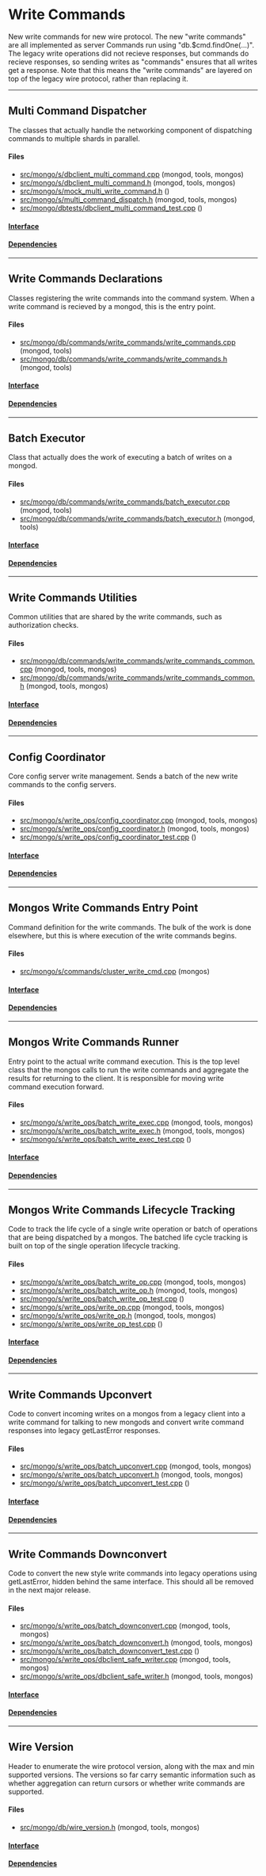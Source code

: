 # Write Commands
New write commands for new wire protocol. The new "write commands" are all implemented as server Commands run using "db.$cmd.findOne(...)".  The legacy write operations did not recieve responses, but commands do recieve responses, so sending writes as "commands" ensures that all writes get a response.  Note that this means the "write commands" are layered on top of the legacy wire protocol, rather than replacing it.


-------------

## Multi Command Dispatcher
The classes that actually handle the networking component of dispatching commands to multiple shards in parallel.

#### Files
- [src/mongo/s/dbclient\_multi\_command.cpp](https://github.com/mongodb/mongo/tree/r2.6.0/src/mongo/s/dbclient_multi_command.cpp)   (mongod, tools, mongos)
- [src/mongo/s/dbclient\_multi\_command.h](https://github.com/mongodb/mongo/tree/r2.6.0/src/mongo/s/dbclient_multi_command.h)   (mongod, tools, mongos)
- [src/mongo/s/mock\_multi\_write\_command.h](https://github.com/mongodb/mongo/tree/r2.6.0/src/mongo/s/mock_multi_write_command.h)   ()
- [src/mongo/s/multi\_command\_dispatch.h](https://github.com/mongodb/mongo/tree/r2.6.0/src/mongo/s/multi_command_dispatch.h)   (mongod, tools, mongos)
- [src/mongo/dbtests/dbclient\_multi\_command\_test.cpp](https://github.com/mongodb/mongo/tree/r2.6.0/src/mongo/dbtests/dbclient_multi_command_test.cpp)   ()

#### [Interface](interface/0)

#### [Dependencies](dependencies/0)

-------------

## Write Commands Declarations
Classes registering the write commands into the command system. When a write command is recieved by a mongod, this is the entry point.

#### Files
- [src/mongo/db/commands/write\_commands/write\_commands.cpp](https://github.com/mongodb/mongo/tree/r2.6.0/src/mongo/db/commands/write_commands/write_commands.cpp)   (mongod, tools)
- [src/mongo/db/commands/write\_commands/write\_commands.h](https://github.com/mongodb/mongo/tree/r2.6.0/src/mongo/db/commands/write_commands/write_commands.h)   (mongod, tools)

#### [Interface](interface/1)

#### [Dependencies](dependencies/1)

-------------

## Batch Executor
Class that actually does the work of executing a batch of writes on a mongod.

#### Files
- [src/mongo/db/commands/write\_commands/batch\_executor.cpp](https://github.com/mongodb/mongo/tree/r2.6.0/src/mongo/db/commands/write_commands/batch_executor.cpp)   (mongod, tools)
- [src/mongo/db/commands/write\_commands/batch\_executor.h](https://github.com/mongodb/mongo/tree/r2.6.0/src/mongo/db/commands/write_commands/batch_executor.h)   (mongod, tools)

#### [Interface](interface/2)

#### [Dependencies](dependencies/2)

-------------

## Write Commands Utilities
Common utilities that are shared by the write commands, such as authorization checks.

#### Files
- [src/mongo/db/commands/write\_commands/write\_commands\_common.cpp](https://github.com/mongodb/mongo/tree/r2.6.0/src/mongo/db/commands/write_commands/write_commands_common.cpp)   (mongod, tools, mongos)
- [src/mongo/db/commands/write\_commands/write\_commands\_common.h](https://github.com/mongodb/mongo/tree/r2.6.0/src/mongo/db/commands/write_commands/write_commands_common.h)   (mongod, tools, mongos)

#### [Interface](interface/3)

#### [Dependencies](dependencies/3)

-------------

## Config Coordinator
Core config server write management.  Sends a batch of the new write commands to the config servers.

#### Files
- [src/mongo/s/write\_ops/config\_coordinator.cpp](https://github.com/mongodb/mongo/tree/r2.6.0/src/mongo/s/write_ops/config_coordinator.cpp)   (mongod, tools, mongos)
- [src/mongo/s/write\_ops/config\_coordinator.h](https://github.com/mongodb/mongo/tree/r2.6.0/src/mongo/s/write_ops/config_coordinator.h)   (mongod, tools, mongos)
- [src/mongo/s/write\_ops/config\_coordinator\_test.cpp](https://github.com/mongodb/mongo/tree/r2.6.0/src/mongo/s/write_ops/config_coordinator_test.cpp)   ()

#### [Interface](interface/4)

#### [Dependencies](dependencies/4)

-------------

## Mongos Write Commands Entry Point
Command definition for the write commands.  The bulk of the work is done elsewhere, but this is where execution of the write commands begins.

#### Files
- [src/mongo/s/commands/cluster\_write\_cmd.cpp](https://github.com/mongodb/mongo/tree/r2.6.0/src/mongo/s/commands/cluster_write_cmd.cpp)   (mongos)

#### [Interface](interface/5)

#### [Dependencies](dependencies/5)

-------------

## Mongos Write Commands Runner
Entry point to the actual write command execution.  This is the top level class that the mongos calls to run the write commands and aggregate the results for returning to the client.  It is responsible for moving write command execution forward.

#### Files
- [src/mongo/s/write\_ops/batch\_write\_exec.cpp](https://github.com/mongodb/mongo/tree/r2.6.0/src/mongo/s/write_ops/batch_write_exec.cpp)   (mongod, tools, mongos)
- [src/mongo/s/write\_ops/batch\_write\_exec.h](https://github.com/mongodb/mongo/tree/r2.6.0/src/mongo/s/write_ops/batch_write_exec.h)   (mongod, tools, mongos)
- [src/mongo/s/write\_ops/batch\_write\_exec\_test.cpp](https://github.com/mongodb/mongo/tree/r2.6.0/src/mongo/s/write_ops/batch_write_exec_test.cpp)   ()

#### [Interface](interface/6)

#### [Dependencies](dependencies/6)

-------------

## Mongos Write Commands Lifecycle Tracking
Code to track the life cycle of a single write operation or batch of operations that are being dispatched by a mongos.  The batched life cycle tracking is built on top of the single operation lifecycle tracking.

#### Files
- [src/mongo/s/write\_ops/batch\_write\_op.cpp](https://github.com/mongodb/mongo/tree/r2.6.0/src/mongo/s/write_ops/batch_write_op.cpp)   (mongod, tools, mongos)
- [src/mongo/s/write\_ops/batch\_write\_op.h](https://github.com/mongodb/mongo/tree/r2.6.0/src/mongo/s/write_ops/batch_write_op.h)   (mongod, tools, mongos)
- [src/mongo/s/write\_ops/batch\_write\_op\_test.cpp](https://github.com/mongodb/mongo/tree/r2.6.0/src/mongo/s/write_ops/batch_write_op_test.cpp)   ()
- [src/mongo/s/write\_ops/write\_op.cpp](https://github.com/mongodb/mongo/tree/r2.6.0/src/mongo/s/write_ops/write_op.cpp)   (mongod, tools, mongos)
- [src/mongo/s/write\_ops/write\_op.h](https://github.com/mongodb/mongo/tree/r2.6.0/src/mongo/s/write_ops/write_op.h)   (mongod, tools, mongos)
- [src/mongo/s/write\_ops/write\_op\_test.cpp](https://github.com/mongodb/mongo/tree/r2.6.0/src/mongo/s/write_ops/write_op_test.cpp)   ()

#### [Interface](interface/7)

#### [Dependencies](dependencies/7)

-------------

## Write Commands Upconvert
Code to convert incoming writes on a mongos from a legacy client into a write command for talking to new mongods and convert write command responses into legacy getLastError responses.

#### Files
- [src/mongo/s/write\_ops/batch\_upconvert.cpp](https://github.com/mongodb/mongo/tree/r2.6.0/src/mongo/s/write_ops/batch_upconvert.cpp)   (mongod, tools, mongos)
- [src/mongo/s/write\_ops/batch\_upconvert.h](https://github.com/mongodb/mongo/tree/r2.6.0/src/mongo/s/write_ops/batch_upconvert.h)   (mongod, tools, mongos)
- [src/mongo/s/write\_ops/batch\_upconvert\_test.cpp](https://github.com/mongodb/mongo/tree/r2.6.0/src/mongo/s/write_ops/batch_upconvert_test.cpp)   ()

#### [Interface](interface/8)

#### [Dependencies](dependencies/8)

-------------

## Write Commands Downconvert
Code to convert the new style write commands into legacy operations using getLastError, hidden behind the same interface.  This should all be removed in the next major release.

#### Files
- [src/mongo/s/write\_ops/batch\_downconvert.cpp](https://github.com/mongodb/mongo/tree/r2.6.0/src/mongo/s/write_ops/batch_downconvert.cpp)   (mongod, tools, mongos)
- [src/mongo/s/write\_ops/batch\_downconvert.h](https://github.com/mongodb/mongo/tree/r2.6.0/src/mongo/s/write_ops/batch_downconvert.h)   (mongod, tools, mongos)
- [src/mongo/s/write\_ops/batch\_downconvert\_test.cpp](https://github.com/mongodb/mongo/tree/r2.6.0/src/mongo/s/write_ops/batch_downconvert_test.cpp)   ()
- [src/mongo/s/write\_ops/dbclient\_safe\_writer.cpp](https://github.com/mongodb/mongo/tree/r2.6.0/src/mongo/s/write_ops/dbclient_safe_writer.cpp)   (mongod, tools, mongos)
- [src/mongo/s/write\_ops/dbclient\_safe\_writer.h](https://github.com/mongodb/mongo/tree/r2.6.0/src/mongo/s/write_ops/dbclient_safe_writer.h)   (mongod, tools, mongos)

#### [Interface](interface/9)

#### [Dependencies](dependencies/9)

-------------

## Wire Version
Header to enumerate the wire protocol version, along with the max and min supported versions.  The versions so far carry semantic information such as whether aggregation can return cursors or whether write commands are supported.

#### Files
- [src/mongo/db/wire\_version.h](https://github.com/mongodb/mongo/tree/r2.6.0/src/mongo/db/wire_version.h)   (mongod, tools, mongos)

#### [Interface](interface/10)

#### [Dependencies](dependencies/10)

